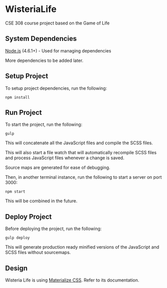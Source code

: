 # WisteriaLife
CSE 308 course project based on the Game of Life

## System Dependencies
[Node.js](https://nodejs.org/en/) (4.6.1+) - Used for managing dependencies

More dependencies to be added later.

## Setup Project
To setup project dependencies, run the following:

```
npm install
```

## Run Project
To start the project, run the following:

```
gulp
```

This will concatenate all the JavaScript files and compile the SCSS files.

This will also start a file watch that will automatically recompile SCSS files and
process JavaScript files whenever a change is saved.

Source maps are generated for ease of debugging.

Then, in another terminal instance, run the following to start a server on port 3000:

```
npm start
```

This will be combined in the future.

## Deploy Project
Before deploying the project, run the following:

```
gulp deploy
```

This will generate production ready minified versions of the JavaScript and SCSS files without sourcemaps.

## Design
Wisteria Life is using [Materialize CSS](http://materializecss.com/getting-started.html). Refer to its documentation.
